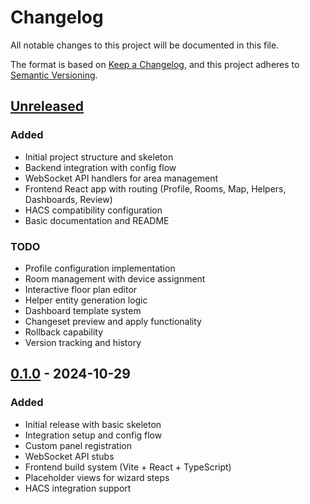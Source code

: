 # Changelog

All notable changes to this project will be documented in this file.

The format is based on [Keep a Changelog](https://keepachangelog.com/en/1.0.0/),
and this project adheres to [Semantic Versioning](https://semver.org/spec/v2.0.0.html).

## [Unreleased]

### Added
- Initial project structure and skeleton
- Backend integration with config flow
- WebSocket API handlers for area management
- Frontend React app with routing (Profile, Rooms, Map, Helpers, Dashboards, Review)
- HACS compatibility configuration
- Basic documentation and README

### TODO
- Profile configuration implementation
- Room management with device assignment
- Interactive floor plan editor
- Helper entity generation logic
- Dashboard template system
- Changeset preview and apply functionality
- Rollback capability
- Version tracking and history

## [0.1.0] - 2024-10-29

### Added
- Initial release with basic skeleton
- Integration setup and config flow
- Custom panel registration
- WebSocket API stubs
- Frontend build system (Vite + React + TypeScript)
- Placeholder views for wizard steps
- HACS integration support

[Unreleased]: https://github.com/antoniobaldassarre/nidia-magic-composer/compare/v0.1.0...HEAD
[0.1.0]: https://github.com/antoniobaldassarre/nidia-magic-composer/releases/tag/v0.1.0
